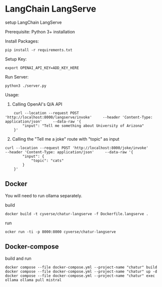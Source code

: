 # LangChain LangServe

setup LangChain LangServe

Prerequisite:
Python 3+ installation

Install Packages:

`pip install -r requirements.txt`

Setup Key:

`export OPENAI_API_KEY=ADD_KEY_HERE`

Run Server:

`python3 ./server.py`

Usage:

1. Calling OpenAI's Q/A API

```
    curl --location --request POST 'http://localhost:8000/langserve/invoke'     --header 'Content-Type: application/json'     --data-raw '{
        "input": "Tell me something about University of Arizona"
    }'
```

2. Calling the "Tell me a joke" route with "topic" as input

```
curl --location --request POST 'http://localhost:8000/joke/invoke'     --header 'Content-Type: application/json'     --data-raw '{
        "input": {
            "topic": "cats"
        }
    }'
```

## Docker

You will need to run ollama separately.

build
```
docker build -t cyverse/chatur-langserve -f Dockerfile.langserve .
```

run
```
ocker run -ti -p 8000:8000 cyverse/chatur-langserve
```

## Docker-compose

build and run
```
docker compose --file docker-compose.yml --project-name "chatur" build
docker compose --file docker-compose.yml --project-name "chatur" up -d
docker compose --file docker-compose.yml --project-name "chatur" exec ollama ollama pull mistral
```